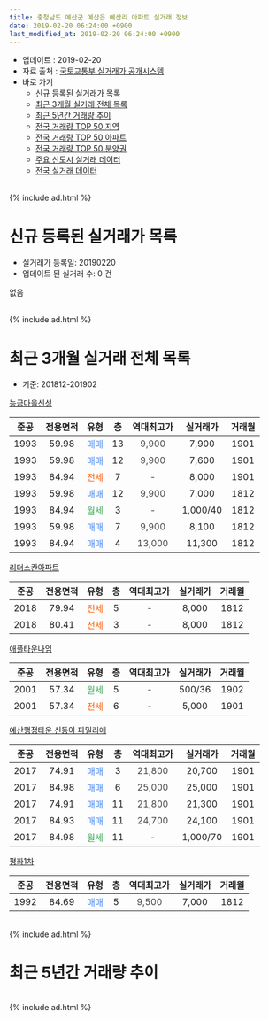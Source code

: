 ```yaml
---
title: 충청남도 예산군 예산읍 예산리 아파트 실거래 정보
date: 2019-02-20 06:24:00 +0900
last_modified_at: 2019-02-20 06:24:00 +0900
---
```


* 업데이트 : 2019-02-20
* 자료 출처 : [국토교통부 실거래가 공개시스템](http://rt.molit.go.kr)
* 바로 가기
    * [신규 등록된 실거래가 목록](#신규-등록된-실거래가-목록)
    * [최근 3개월 실거래 전체 목록](#최근-3개월-실거래-전체-목록)
    * [최근 5년간 거래량 추이](#최근-5년간-거래량-추이)
    * [전국 거래량 TOP 50 지역](https://inasie.github.io/apt-trade-info/최근-3개월-전국에서-가장-거래가-많이-발생한-지역)
    * [전국 거래량 TOP 50 아파트](https://inasie.github.io/apt-trade-info/최근-3개월-전국에서-가장-거래가-많이-발생한-아파트)
    * [전국 거래량 TOP 50 분양권](https://inasie.github.io/apt-trade-info/최근-3개월-전국에서-가장-거래가-많이-발생한-분양권)
    * [주요 신도시 실거래 데이터](https://inasie.github.io/apt-trade-info/주요-신도시)
    * [전국 실거래 데이터](https://inasie.github.io/apt-trade-info/전국)
<br>
{% include ad.html %}
<br>

# 신규 등록된 실거래가 목록
* 실거래가 등록일: 20190220
* 업데이트 된 실거래 수: 0 건

없음

<br>
{% include ad.html %}
<br>

# 최근 3개월 실거래 전체 목록
* 기준: 201812-201902


[능금마을신성](https://search.naver.com/search.naver?query=%EC%B6%A9%EC%B2%AD%EB%82%A8%EB%8F%84+%EC%98%88%EC%82%B0%EA%B5%B0+%EC%98%88%EC%82%B0%EC%9D%8D+%EC%98%88%EC%82%B0%EB%A6%AC+%EB%8A%A5%EA%B8%88%EB%A7%88%EC%9D%84%EC%8B%A0%EC%84%B1)

|준공|전용면적|유형|층|역대최고가|실거래가|거래월|
|:---:|:---:|:---:|:---:|:---:|:---:|:---:|
|1993|59.98|<span style="color:#4285f3">매매</span>|13|<span style="color:#444444">9,900</span>|7,900|1901|
|1993|59.98|<span style="color:#4285f3">매매</span>|12|<span style="color:#444444">9,900</span>|7,600|1901|
|1993|84.94|<span style="color:#ff5a00">전세</span>|7|<span style="color:#444444">-</span>|8,000|1901|
|1993|59.98|<span style="color:#4285f3">매매</span>|12|<span style="color:#444444">9,900</span>|7,000|1812|
|1993|84.94|<span style="color:#34a853">월세</span>|3|<span style="color:#444444">-</span>|1,000/40|1812|
|1993|59.98|<span style="color:#4285f3">매매</span>|7|<span style="color:#444444">9,900</span>|8,100|1812|
|1993|84.94|<span style="color:#4285f3">매매</span>|4|<span style="color:#444444">13,000</span>|11,300|1812|

[리더스칸아파트](https://search.naver.com/search.naver?query=%EC%B6%A9%EC%B2%AD%EB%82%A8%EB%8F%84+%EC%98%88%EC%82%B0%EA%B5%B0+%EC%98%88%EC%82%B0%EC%9D%8D+%EC%98%88%EC%82%B0%EB%A6%AC+%EB%A6%AC%EB%8D%94%EC%8A%A4%EC%B9%B8%EC%95%84%ED%8C%8C%ED%8A%B8)

|준공|전용면적|유형|층|역대최고가|실거래가|거래월|
|:---:|:---:|:---:|:---:|:---:|:---:|:---:|
|2018|79.94|<span style="color:#ff5a00">전세</span>|5|<span style="color:#444444">-</span>|8,000|1812|
|2018|80.41|<span style="color:#ff5a00">전세</span>|3|<span style="color:#444444">-</span>|8,000|1812|

[애플타운나임](https://search.naver.com/search.naver?query=%EC%B6%A9%EC%B2%AD%EB%82%A8%EB%8F%84+%EC%98%88%EC%82%B0%EA%B5%B0+%EC%98%88%EC%82%B0%EC%9D%8D+%EC%98%88%EC%82%B0%EB%A6%AC+%EC%95%A0%ED%94%8C%ED%83%80%EC%9A%B4%EB%82%98%EC%9E%84)

|준공|전용면적|유형|층|역대최고가|실거래가|거래월|
|:---:|:---:|:---:|:---:|:---:|:---:|:---:|
|2001|57.34|<span style="color:#34a853">월세</span>|5|<span style="color:#444444">-</span>|500/36|1902|
|2001|57.34|<span style="color:#ff5a00">전세</span>|6|<span style="color:#444444">-</span>|5,000|1901|

[예산행정타운 신동아 파밀리에](https://search.naver.com/search.naver?query=%EC%B6%A9%EC%B2%AD%EB%82%A8%EB%8F%84+%EC%98%88%EC%82%B0%EA%B5%B0+%EC%98%88%EC%82%B0%EC%9D%8D+%EC%98%88%EC%82%B0%EB%A6%AC+%EC%98%88%EC%82%B0%ED%96%89%EC%A0%95%ED%83%80%EC%9A%B4+%EC%8B%A0%EB%8F%99%EC%95%84+%ED%8C%8C%EB%B0%80%EB%A6%AC%EC%97%90)

|준공|전용면적|유형|층|역대최고가|실거래가|거래월|
|:---:|:---:|:---:|:---:|:---:|:---:|:---:|
|2017|74.91|<span style="color:#4285f3">매매</span>|3|<span style="color:#444444">21,800</span>|20,700|1901|
|2017|84.98|<span style="color:#4285f3">매매</span>|6|<span style="color:#444444">25,000</span>|25,000|1901|
|2017|74.91|<span style="color:#4285f3">매매</span>|11|<span style="color:#444444">21,800</span>|21,300|1901|
|2017|84.93|<span style="color:#4285f3">매매</span>|11|<span style="color:#444444">24,700</span>|24,100|1901|
|2017|84.98|<span style="color:#34a853">월세</span>|11|<span style="color:#444444">-</span>|1,000/70|1901|

[평화1차](https://search.naver.com/search.naver?query=%EC%B6%A9%EC%B2%AD%EB%82%A8%EB%8F%84+%EC%98%88%EC%82%B0%EA%B5%B0+%EC%98%88%EC%82%B0%EC%9D%8D+%EC%98%88%EC%82%B0%EB%A6%AC+%ED%8F%89%ED%99%941%EC%B0%A8)

|준공|전용면적|유형|층|역대최고가|실거래가|거래월|
|:---:|:---:|:---:|:---:|:---:|:---:|:---:|
|1992|84.69|<span style="color:#4285f3">매매</span>|5|<span style="color:#444444">9,500</span>|7,000|1812|


<br>
{% include ad.html %}
<br>

# 최근 5년간 거래량 추이


<div style="width:100%;">
    <canvas id="deal_progress" height="200"></canvas>
</div>

<script>
new Chart(document.getElementById("deal_progress"), {
    type: 'line',
    data: {
        labels: ['201402','201403','201404','201405','201406','201407','201408','201409','201410','201411','201412','201501','201502','201503','201504','201505','201506','201507','201508','201509','201510','201511','201512','201601','201602','201603','201604','201605','201606','201607','201608','201609','201610','201611','201612','201701','201702','201703','201704','201705','201706','201707','201708','201709','201710','201711','201712','201801','201802','201803','201804','201805','201806','201807','201808','201809','201810','201811','201812','201901','201902'],
        datasets: [{
            label: '매매',
            pointRadius: 1,
            data: [4, 3, 5, 5, 5, 4, 8, 6, 11, 5, 6, 4, 2, 5, 5, 3, 11, 4, 4, 3, 5, 2, 1, 2, 3, 2, 4, 6, 5, 4, 2, 5, 5, 3, 3, 1, 2, 5, 6, 4, 2, 6, 8, 3, 4, 5, 1, 10, 7, 11, 6, 4, 5, 4, 7, 9, 4, 3, 4, 6, 0],
            borderColor: "rgba(255, 201, 14, 1)",
            backgroundColor: "rgba(255, 201, 14, 0.5)",
            fill: false,
            lineTension: 0
        },{
            label: '전월세',
            pointRadius: 1,
            data: [4, 2, 3, 2, 3, 4, 2, 3, 2, 1, 2, 3, 4, 3, 2, 1, 1, 2, 2, 1, 3, 1, 0, 2, 2, 2, 0, 3, 2, 1, 5, 2, 1, 2, 1, 2, 2, 1, 1, 0, 2, 3, 9, 9, 9, 5, 5, 2, 4, 2, 3, 4, 3, 3, 4, 2, 1, 2, 3, 3, 1],
            borderColor: "rgba(0, 141, 185, 1)",
            backgroundColor: "rgba(0, 141, 185, 0.5)",
            fill: false,
            lineTension: 0
        }
        ]
    },
    options: {
        responsive: true,
        title: {
            display: false
        },
        tooltips: {
            mode: 'index',
            intersect: false
        },
        hover: {
            mode: 'nearest',
            intersect: true
        },
        scales: {
            xAxes: [{
                display: true,
                scaleLabel: {
                    display: true,
                    labelString: '년/월'
                }
            }],
            yAxes: [{
                display: true,
                ticks: {
                    suggestedMin: 0,
                },
                scaleLabel: {
                    display: true,
                    labelString: '실거래 수'
                }
            }]
        }
    }
});

</script>


<br>
{% include ad.html %}
<br>

